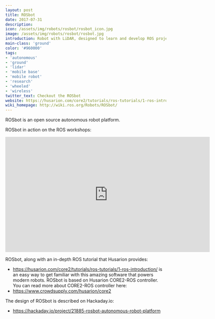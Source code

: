 ```yaml
---
layout: post
title: ROSbot
date: 2017-07-31
description:
icon: /assets/img/robots/rosbot/rosbot_icon.jpg
image: /assets/img/robots/rosbot/rosbot.jpg
introduction: Robot with LiDAR, designed to learn and develop ROS projects, with a dedicated tutorial available. Good base to add extensions - sensors, grippers, etc. thanks to many interfaces available on the rear panel.
main-class: 'ground'
color: '#960000'
tags:
- 'autonomous'
- 'ground'
- 'lidar'
- 'mobile base'
- 'mobile robot'
- 'research'
- 'wheeled'
- 'wireless'
twitter_text: Checkout the ROSbot
website: https://husarion.com/core2/tutorials/ros-tutorials/1-ros-introduction/
wiki_homepage: http://wiki.ros.org/Robots/ROSbot/
---
```


ROSbot is an open source autonomous robot platform.

ROSbot in action on the ROS workshops:

<iframe src="https://player.vimeo.com/video/224989128?title=0&byline=0&portrait=0" width="640" height="360" frameborder="0" webkitallowfullscreen mozallowfullscreen allowfullscreen></iframe>

ROSbot, along with an in-depth ROS tutorial that Husarion provides: 
 * https://husarion.com/core2/tutorials/ros-tutorials/1-ros-introduction/
is an easy way to get familiar with this amazing software that powers modern robots. ROSbot is based on Husarion CORE2-ROS controller. You can read more about CORE2-ROS controller here:
* https://www.crowdsupply.com/husarion/core2

The design of ROSbot is described on Hackaday.io:
* https://hackaday.io/project/21885-rosbot-autonomous-robot-platform

